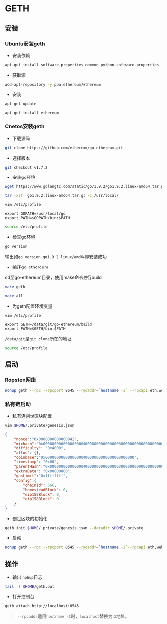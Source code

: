 # GETH

## 安装

### Ubuntu安装geth

* 安装依赖

```bash
apt-get install software-properties-common python-software-properties
```

* 获取源

```bash
add-apt-repository -y ppa:ethereum/ethereum
```

* 安装

```bash
apt-get update
```

```bash
apt-get install ethereum
```

### Cnetos安装geth

* 下载源码

```bash
git clone https://github.com/ethereum/go-ethereum.git
```

* 选择版本

```bash
git checkout v1.7.2
```

* 安装go环境

```bash
wget https://www.golangtc.com/static/go/1.9.2/go1.9.2.linux-amd64.tar.gz
```

```bash
tar -xzf  go1.9.2.linux-amd64.tar.gz -C /usr/local/
```
```bash
vim /etc/profile
```

```text
export GOPATH=/usr/local/go
export PATH=$GOPATH/bin:$PATH
```

```bash
source /etc/profile
```

* 检查go环境

```bash
go version
```

输出如`go version go1.9.2 linux/amd64`即安装成功

* 编译go-ethereum

cd至go-ethereum目录，使用make命令进行build

```bash
make geth
```

```bash
make all
```

* 为geth配置环境变量

```text
vim /etc/profile
```

```text
export GETH=/data/git/go-ethereum/build
export PATH=$GETH/bin:$PATH
```

`/data/git`是`git clone`所在的地址

```bash
source /etc/profile
```

## 启动

### Ropsten网络

```bash
nohup geth --rpc --rpcport 8545 --rpcaddr=`hostname -I` --rpcapi eth,web3,admin,personal,net,miner,txpool,debug --datadir=$HOME/.ropsten --testnet --bootnodes "enode://85ecdb3820a5cfed82b89f725c71855a4e0aafc5fce6b251baf67d8e5262e08e9d713082ef5e6ca70710fb682216f3083c9e2f58784258524fda3041a431185e@192.168.1.200:31313,enode://6332792c4a00e3e4ee0926ed89e0d27ef985424d97b6a45bf0f23e51f0dcb5e66b875777506458aea7af6f9e4ffb69f43f3778ee73c81ed9d34c51c4b16b0b0f@52.232.243.152:30303,enode://94c15d1b9e2fe7ce56e458b9a3b672ef11894ddedd0c6f247e0f1d3487f52b66208fb4aeb8179fce6e3a749ea93ed147c37976d67af557508d199d9594c35f09@192.81.208.223:30303" > $HOME/geth.out & 
```

### 私有链启动

* 私有连创世区块配置

```bash
vim $HOME/.private/genesis.json
```

```json
{
	"nonce":"0x0000000000000042",
	"mixhash":"0x0000000000000000000000000000000000000000000000000000000000000000",
	"difficulty": "0x4000",
	"alloc": {},
	"coinbase":"0x0000000000000000000000000000000000000000",
	"timestamp": "0x00",
	"parentHash":"0x0000000000000000000000000000000000000000000000000000000000000000",
	"extraData": "0x00000000",
	"gasLimit":"0xffffffff",
	"config":{
		"chainId": 666,
		"homesteadBlock": 0,
		"eip155Block": 0,
		"eip158Block": 0
	}
}
```

* 创世区块的初始化

```bash
geth init $HOME/.private/genesis.json --datadir $HOME/.private
```

* 启动

```bash
nohup geth --rpc --rpcport 8545 --rpcaddr=`hostname -I`--rpcapi eth,web3,admin,personal,net,miner,txpool,debug --datadir=$HOME/.ropsten --networkid 3  > $HOME/geth.out & 
```

## 操作

* 输出 `nohup`日志

```bash
tail -f $HOME/geth.out
```

* 打开控制台

```bash
geth attach http://localhost:8545
```

>`--rpcaddr`适用`hostname -I`时，`localhost`替换为ip地址。